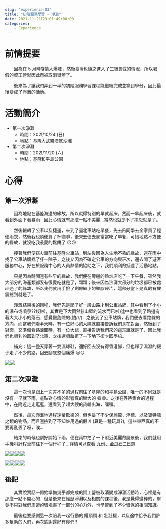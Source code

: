 ```yaml
---
slug: "experience-03"
title: "初階服務學習 - 淨灘"
date: 2021-11-21T23:01:49+08:00
categories:
    - Experience
---
```

# 前情提要
&emsp;&emsp;因為在 5 月時疫情大爆發，然後臺灣也隨之進入了三級警戒的情況，所以暑假的資工營就因此而被取消舉辦了。

&emsp;&emsp;後來為了讓我們弄到一半的初階服務學習課程能繼續完成並拿到學分，因此最後變成了淨灘的活動。

# 活動簡介
- 第一次淨灘
    - 時間：2021/10/24 (日)
    - 地點：基隆大武崙澳底沙灘
- 第二次淨灘 
    - 時間：2021/11/20 (六)
    - 地點：基隆和平島公園

# 心得
## 第一次淨灘
&emsp;&emsp;因為地點在基隆海邊的緣故，所以就得特別的早就起床，然而一早起床後，就看到外面下著暴雨，因此心情就有那麼一點不美麗...當然也就少不了抱怨就是了。

&emsp;&emsp;然後輾轉了公車以及捷運，來到了臺北車站吃早餐，先去陪同學去全家買了輕便雨衣，然後我也順便買了杯咖啡，後來去便去麥當當吃了早餐，可惜地點不方便的緣故，就沒吃我最愛的鬆餅了 :cry::cry:

&emsp;&emsp;接著我們便搭火車前往基隆火車站，到站後因為人生地不熟的緣故，還在雨中找了公車站牌找了好一陣子，之後又因為不確定公車的方向與班次，還去問了遊客服務中心，好在於服務中心的人員熱情的協助之下，我們順利的抵達了活動地點。

&emsp;&emsp;只是因為時間還有些早的緣故，我們便在旁邊的熱炒店吃了一下午餐，雖然我大部分的海產類都沒有很愛吃就是了，顆顆；後來因為沙灘大部分的垃圾都已被處理過了的緣故，所以我們就用手撿了剩餘細小的塑膠碎片，這部分當下是真的有被震撼到就是了。

&emsp;&emsp;淨灘結束後的回程，我們先是爬了好一段山路才到公車站牌，其中看到了小小的瀑布或噴泉??(好啦，其實是下大雨然後山壁的流水而已啦)途中也看到了路邊有著大大小小的落石，感覺蠻危險的(怕///)，之後到了公車站牌，我們便去看路線的方向，而當我們看半天時，有一位好心的大媽就直接告訴我們是在對面，然後到了對面，又準備看路線圖時，有一位大爺，直接告訴我們來的這班車就是了，因此我們也順利的回到了北車，之後還順路逛了一下地下街才回學校。

&emsp;&emsp;補充：這一整天穿著一雙濕球鞋，還好回去沒有得香港腳，但也踩了濕濕的襪子走了不少的路，回去腳底整個痛爆 :cry::cry:

![](experience-03-01.jpg)![](experience-03-02.jpg)

## 第二次淨灘
&emsp;&emsp;這一次也是跟上一次差不多的過程前往了基隆的和平島公園，唯一的不同就是沒有一早就下雨，這點對心情的影響真的蠻大的 :smile::smile:。之後在等待集合的過程中，在附近走走逛逛，還看到了超大艘的貨輪出海，嘿嘿。

&emsp;&emsp;然後，這次淨灘地過程還蠻歡樂的，但也撿了不少保麗龍、浮標、以及寶特瓶之類的物品，而且還撿到了不知誰用過的假 X (算是一種玩具?)，這些東西真的不要再亂丟了呀，唉...

&emsp;&emsp;結束的時候也剛好開始下雨，便在雨中拍了一下附近美麗的風景後，我們就用手機叫計程車前往下一個行程了...詳情可以查看 [九份、金瓜石二日遊](../experience-04/)

![](experience-03-03.jpg)![](experience-03-04.jpg)![](experience-03-05.jpg)![](experience-03-06.jpg)

![](experience-03-07.jpg)![](experience-03-08.jpg)![](experience-03-09.jpg)![](experience-03-10.jpg)

## 後記
&emsp;&emsp;其實說實話一開始準備幾乎都完成的資工營被取消變成淨灘活動時，心裡是有那麼一點不開心的，但是後來在經歷淨灘以及相關的課程後，我是覺得蠻棒的，畢竟不只對我們周遭的環境盡了一部分的心力外，也學習到了不少環保的相關知識。

&emsp;&emsp;最後也要感謝這一次陪我一起行動的 饅頭頭 和 壯壯權，以及途中給予我們許多幫助的人們，再次感謝還好有你們!!